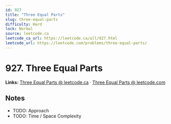 ```yaml
--- 
id: 927
title: "Three Equal Parts"
slug: three-equal-parts
difficulty: Hard
lock: Normal
source: leetcode.ca
leetcode_ca_url: https://leetcode.ca/all/927.html
leetcode_url: https://leetcode.com/problems/three-equal-parts/
---
```


# 927. Three Equal Parts

**Links:** [Three Equal Parts @ leetcode.ca](https://leetcode.ca/all/927.html) · [Three Equal Parts @ leetcode.com](https://leetcode.com/problems/three-equal-parts/)

## Notes
- TODO: Approach
- TODO: Time / Space Complexity
